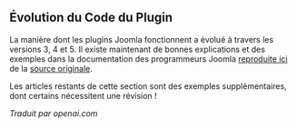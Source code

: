 <!-- Filename: https://manual.joomla.org/docs/building-extensions/plugins/ / Display title: À propos des plugins -->

## Évolution du Code du Plugin

La manière dont les plugins Joomla fonctionnent a évolué à travers les versions 3, 4 et 5. Il existe maintenant de bonnes explications et des exemples dans la documentation des programmeurs Joomla [reproduite ici](jdocmanual?article=docus/plugins/how-plugins-work) de la [source originale](https://manual.joomla.org/docs/building-extensions/plugins/how-plugins-work/).

Les articles restants de cette section sont des exemples supplémentaires, dont certains nécessitent une révision !

*Traduit par openai.com*

